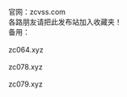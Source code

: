 官网：zcvss.com<br> 
各路朋友请把此发布站加入收藏夹！<br>
备用：<br>
<br>
zc064.xyz<br>
       <br>
zc078.xyz<br>
       <br>
zc079.xyz<br>
       <br>


       
